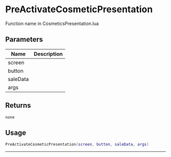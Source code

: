 # PreActivateCosmeticPresentation

Function name in CosmeticsPresentation.lua

## Parameters

| Name     | Description |
| -------- | ----------- |
| screen   |             |
| button   |             |
| saleData |             |
| args     |             |

## Returns

`none`

## Usage

```lua
PreActivateCosmeticPresentation(screen, button, saleData, args)
```

---
